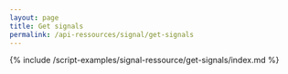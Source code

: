 ```yaml
---
layout: page
title: Get signals
permalink: /api-ressources/signal/get-signals
---
```

{% include /script-examples/signal-ressource/get-signals/index.md %}
